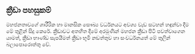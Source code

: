 <div class="container py-5">
    <div class="text-center mb-4">
        <h2 class="fw-bold">ක්‍රීඩා පහසුකම්</h2>
        <p class="text-muted">
            මහජනතාවගේ ශාරීරික හා මානසික සෞඛ්‍ය වර්ධනයට අවශ්‍ය වැඩ සටහන් හඳුන්වා දීම මේ තුළින් සිදු කෙරේ. ක්‍රීඩාවට අතහිත දීමේ අරමුණින් මහජන ක්‍රීඩා පිටි පවත්වාගෙන යාමත්, ක්‍රීඩා භාණ්ඩ සැපයීමත් ක්‍රීඩා භූමි නඩත්තුව හා සංවර්ධනයත් මේ තුලින් බලාපොරොත්තු වේ.
        </p>
    </div>
</div>
